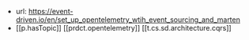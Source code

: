
- url: https://event-driven.io/en/set_up_opentelemetry_wtih_event_sourcing_and_marten
- [[p.hasTopic]] [[prdct.opentelemetry]] [[t.cs.sd.architecture.cqrs]]